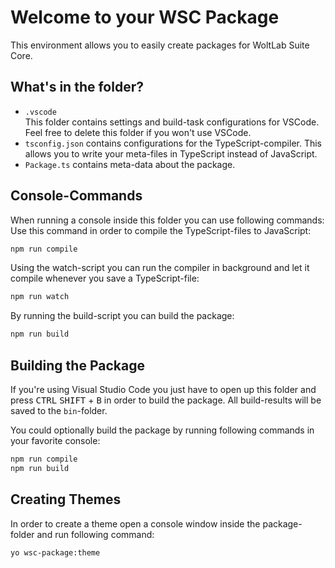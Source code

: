 # Welcome to your WSC Package
This environment allows you to easily create packages for WoltLab Suite Core.

## What's in the folder?
  - `.vscode`  
    This folder contains settings and build-task configurations for VSCode.  
    Feel free to delete this folder if you won't use VSCode.
  - `tsconfig.json` contains configurations for the TypeScript-compiler.
    This allows you to write your meta-files in TypeScript instead of JavaScript.
  - `Package.ts` contains meta-data about the package.

## Console-Commands
When running a console inside this folder you can use following commands:  
Use this command in order to compile the TypeScript-files to JavaScript:
```bash
npm run compile
```

Using the watch-script you can run the compiler in background and let it compile whenever you save a TypeScript-file:
```bash
npm run watch
```

By running the build-script you can build the package:
```bash
npm run build
```

## Building the Package
If you're using Visual Studio Code you just have to open up this folder and press <kbd>CTRL</kbd> <kbd>SHIFT</kbd> + <kbd>B</kbd> in order to build the package. All build-results will be saved to the `bin`-folder.

You could optionally build the package by running following commands in your favorite console:
```bash
npm run compile
npm run build
```

## Creating Themes
In order to create a theme open a console window inside the package-folder and run following command:
```bash
yo wsc-package:theme
```